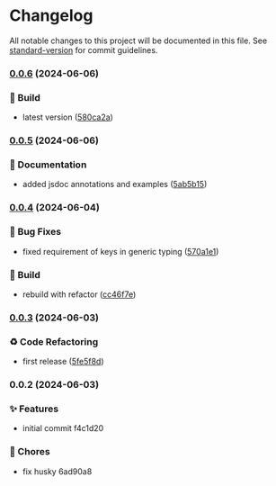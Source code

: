 # Changelog

All notable changes to this project will be documented in this file. See [standard-version](https://github.com/conventional-changelog/standard-version) for commit guidelines.

### [0.0.6](https://github.com/Bankole2000/typed-response-formatter/compare/v0.0.5...v0.0.6) (2024-06-06)


### 🚧 Build

* latest version ([580ca2a](https://github.com/Bankole2000/typed-response-formatter/commits/580ca2abb23cb4abe391a3b920e7c26b1a56b798))

### [0.0.5](https://github.com/Bankole2000/typed-response-formatter/compare/v0.0.4...v0.0.5) (2024-06-06)


### 📝 Documentation

* added jsdoc annotations and examples ([5ab5b15](https://github.com/Bankole2000/typed-response-formatter/commits/5ab5b15f5b406b1c834d3d449c1543b0b6121732))

### [0.0.4](https://github.com/Bankole2000/typed-response-formatter/compare/v0.0.3...v0.0.4) (2024-06-04)


### 🐛 Bug Fixes

* fixed requirement of keys in generic typing ([570a1e1](https://github.com/Bankole2000/typed-response-formatter/commits/570a1e1aed2ab6401b52e3e4de99a205f292b9a1))


### 🚧 Build

* rebuild with refactor ([cc46f7e](https://github.com/Bankole2000/typed-response-formatter/commits/cc46f7ea682dfa7c695eb06f2d826faa5e174605))

### [0.0.3](https://github.com/Bankole2000/typed-response-formatter/compare/v0.0.2...v0.0.3) (2024-06-03)


### ♻️ Code Refactoring

* first release ([5fe5f8d](https://github.com/Bankole2000/typed-response-formatter/commits/5fe5f8d1a441e549e7b88eb08269fdeeb7c4f792))

### 0.0.2 (2024-06-03)


### ✨ Features

* initial commit f4c1d20


### 🚚 Chores

* fix husky 6ad90a8
